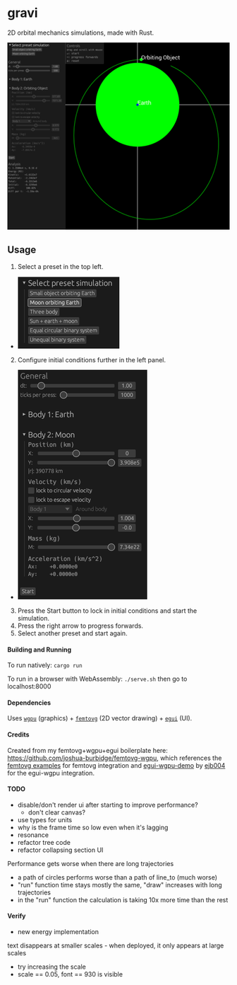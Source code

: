 # gravi

2D orbital mechanics simulations, made with Rust.

![demo](docs/image-2.png)

## Usage
1. Select a preset in the top left.
  - ![preset-options](docs/image.png)
2. Configure initial conditions further in the left panel.
  - ![more-configuration](docs/image-1.png)
3. Press the Start button to lock in initial conditions and start the simulation.
4. Press the right arrow to progress forwards.
5. Select another preset and start again.

#### Building and Running

To run natively: `cargo run`

To run in a browser with WebAssembly: `./serve.sh` then go to localhost:8000

#### Dependencies

Uses [`wgpu`](https://github.com/gfx-rs/wgpu) (graphics) + [`femtovg`](https://github.com/femtovg/femtovg) (2D vector drawing) + [`egui`](https://github.com/femtovg/femtovg) (UI).

#### Credits

Created from my femtovg+wgpu+egui boilerplate here: https://github.com/joshua-burbidge/femtovg-wgpu, which references the [femtovg examples](https://github.com/femtovg/femtovg/tree/master/examples) for femtovg integration and [egui-wgpu-demo](https://github.com/ejb004/egui-wgpu-demo) by [ejb004](https://github.com/ejb004) for the egui-wgpu integration.

#### TODO
- disable/don't render ui after starting to improve performance?
  - don't clear canvas?
- use types for units
- why is the frame time so low even when it's lagging
- resonance
- refactor tree code
- refactor collapsing section UI

Performance gets worse when there are long trajectories
- a path of circles performs worse than a path of line_to (much worse)
- "run" function time stays mostly the same, "draw" increases with long trajectories
- in the "run" function the calculation is taking 10x more time than the rest

#### Verify
- new energy implementation

text disappears at smaller scales - when deployed, it only appears at large scales
- try increasing the scale
- scale == 0.05, font == 930 is visible

